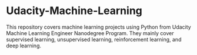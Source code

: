 # Udacity-Machine-Learning 
This repository covers machine learning projects using Python from Udacity Machine Learning Engineer Nanodegree Program. They mainly cover supervised learning, unsupervised learning, reinforcement learning, and deep learning. 
